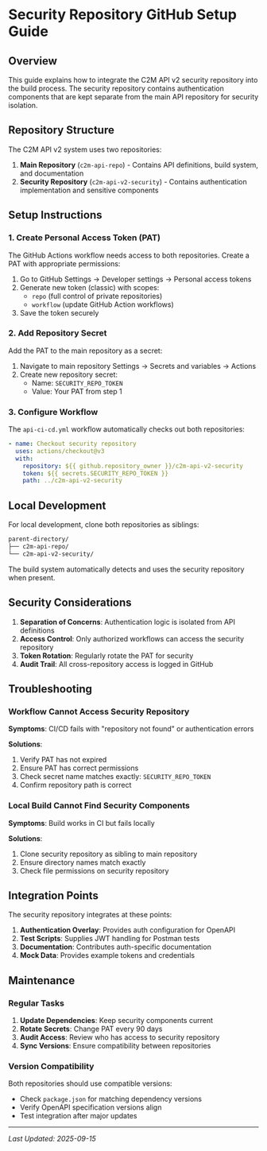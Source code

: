# Security Repository GitHub Setup Guide

## Overview

This guide explains how to integrate the C2M API v2 security repository into the build process. The security repository contains authentication components that are kept separate from the main API repository for security isolation.

## Repository Structure

The C2M API v2 system uses two repositories:
1. **Main Repository** (`c2m-api-repo`) - Contains API definitions, build system, and documentation
2. **Security Repository** (`c2m-api-v2-security`) - Contains authentication implementation and sensitive components

## Setup Instructions

### 1. Create Personal Access Token (PAT)

The GitHub Actions workflow needs access to both repositories. Create a PAT with appropriate permissions:

1. Go to GitHub Settings → Developer settings → Personal access tokens
2. Generate new token (classic) with scopes:
   - `repo` (full control of private repositories)
   - `workflow` (update GitHub Action workflows)
3. Save the token securely

### 2. Add Repository Secret

Add the PAT to the main repository as a secret:

1. Navigate to main repository Settings → Secrets and variables → Actions
2. Create new repository secret:
   - Name: `SECURITY_REPO_TOKEN`
   - Value: Your PAT from step 1

### 3. Configure Workflow

The `api-ci-cd.yml` workflow automatically checks out both repositories:

```yaml
- name: Checkout security repository
  uses: actions/checkout@v3
  with:
    repository: ${{ github.repository_owner }}/c2m-api-v2-security
    token: ${{ secrets.SECURITY_REPO_TOKEN }}
    path: ../c2m-api-v2-security
```

## Local Development

For local development, clone both repositories as siblings:

```bash
parent-directory/
├── c2m-api-repo/
└── c2m-api-v2-security/
```

The build system automatically detects and uses the security repository when present.

## Security Considerations

1. **Separation of Concerns**: Authentication logic is isolated from API definitions
2. **Access Control**: Only authorized workflows can access the security repository
3. **Token Rotation**: Regularly rotate the PAT for security
4. **Audit Trail**: All cross-repository access is logged in GitHub

## Troubleshooting

### Workflow Cannot Access Security Repository

**Symptoms**: CI/CD fails with "repository not found" or authentication errors

**Solutions**:
1. Verify PAT has not expired
2. Ensure PAT has correct permissions
3. Check secret name matches exactly: `SECURITY_REPO_TOKEN`
4. Confirm repository path is correct

### Local Build Cannot Find Security Components

**Symptoms**: Build works in CI but fails locally

**Solutions**:
1. Clone security repository as sibling to main repository
2. Ensure directory names match exactly
3. Check file permissions on security repository

## Integration Points

The security repository integrates at these points:

1. **Authentication Overlay**: Provides auth configuration for OpenAPI
2. **Test Scripts**: Supplies JWT handling for Postman tests
3. **Documentation**: Contributes auth-specific documentation
4. **Mock Data**: Provides example tokens and credentials

## Maintenance

### Regular Tasks

1. **Update Dependencies**: Keep security components current
2. **Rotate Secrets**: Change PAT every 90 days
3. **Audit Access**: Review who has access to security repository
4. **Sync Versions**: Ensure compatibility between repositories

### Version Compatibility

Both repositories should use compatible versions:
- Check `package.json` for matching dependency versions
- Verify OpenAPI specification versions align
- Test integration after major updates

---

*Last Updated: 2025-09-15*